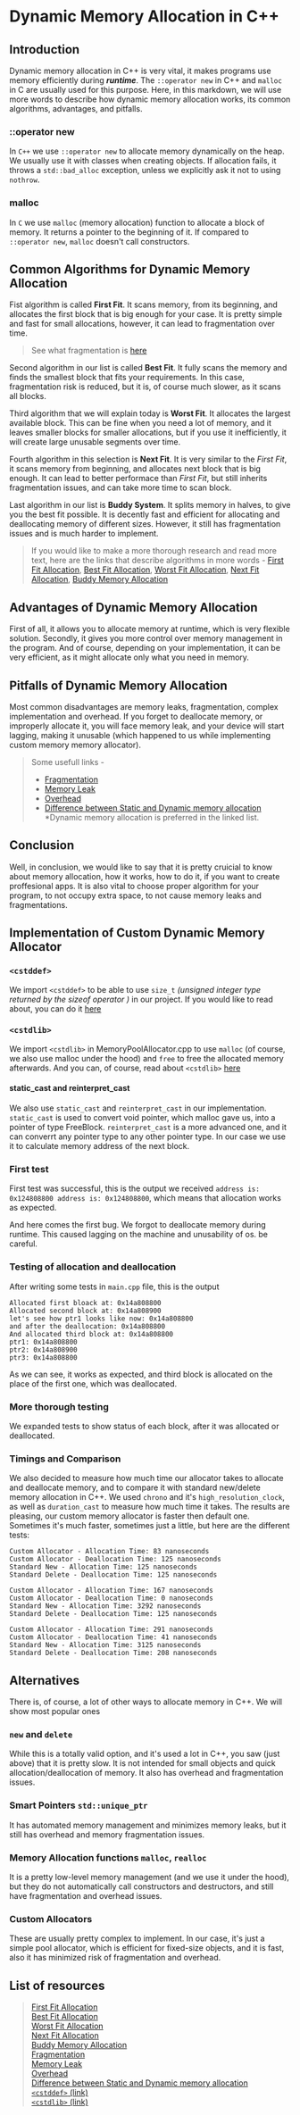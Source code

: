 ﻿# Dynamic Memory Allocation in C++

## Introduction

Dynamic memory allocation in C++ is very vital, it makes programs use memory efficiently during ***runtime***. The `::operator new` in C++ and `malloc` in C are usually used for this purpose. Here, in this markdown, we will use more words to describe how dynamic memory allocation works, its common algorithms, advantages, and pitfalls.

### ::operator new

In `C++` we use `::operator new` to allocate memory dynamically on the heap. We usually use it with classes when creating objects. If allocation fails, it throws a `std::bad_alloc` exception, unless we explicitly ask it not to using `nothrow`.

### malloc

In `C` we use `malloc` (memory allocation) function to allocate a block of memory. It returns a pointer to the beginning of it. If compared to `::operator new`, `malloc` doesn't call constructors.

## Common Algorithms for Dynamic Memory Allocation

Fist algorithm is called **First Fit**. It scans memory, from its beginning, and allocates the first block that is big enough for your case. It is pretty simple and fast for small allocations, however, it can lead to fragmentation over time. 

> See what fragmentation is [here](https://en.wikipedia.org/wiki/Fragmentation_(computing))

Second algorithm in our list is called **Best Fit**. It fully scans the memory and finds the smallest block that fits your requirements. In this case, fragmentation risk is reduced, but it is, of course much slower, as it scans all blocks.

Third algorithm that we will explain today is **Worst Fit**. It allocates the largest available block. This can be fine when you need a lot of memory, and it leaves smaller blocks for smaller allocations, but if you use it inefficiently, it will create large unusable segments over time.

Fourth algorithm in this selection is **Next Fit**. It is very similar to the *First Fit*, it scans memory from beginning, and allocates next block that is big enough. It can lead to better performace than *First Fit*, but still inherits fragmentation issues, and can take more time to scan block.

Last algorithm in our list is **Buddy System**. It splits memory in halves, to give you the best fit possible. It is decently fast and efficient for allocating and deallocating memory of different sizes. However, it still has fragmentation issues and is much harder to implement.

> If you would like to make a more thorough research and read more text, here are the links that describe algorithms in more words - [First Fit Allocation](https://www.javatpoint.com/first-fit-algorithm-in-c), [Best Fit Allocation](https://www.thecrazyprogrammer.com/2017/01/best-fit-algorithm-c-c.html), [Worst Fit Allocation](https://prepinsta.com/operating-systems/page-replacement-algorithms/worst-fit/), [Next Fit Allocation](https://www.codingalpha.com/next-fit-algorithm-c-program/), [Buddy Memory Allocation](https://en.wikipedia.org/wiki/Buddy_memory_allocation)

## Advantages of Dynamic Memory Allocation

First of all, it allows you to allocate memory at runtime, which is very flexible solution. Secondly, it gives you more control over memory management in the program. And of course, depending on your implementation, it can be very efficient, as it might allocate only what you need in memory.

## Pitfalls of Dynamic Memory Allocation

Most common disadvantages are memory leaks, fragmentation, complex implementation and overhead. If you forget to deallocate memory, or improperly allocate it, you will face memory leak, and your device will start lagging, making it unusable (which happened to us while implementing custom memory memory allocator).

> Some usefull links - 
> - [Fragmentation](https://en.wikipedia.org/wiki/Fragmentation_(computing))
> - [Memory Leak](https://en.wikipedia.org/wiki/Memory_leak)
> - [Overhead](https://medium.com/@sim30217/overhead-a2d60b5de76e)
> - [Difference between Static and Dynamic memory allocation](https://byjus.com/gate/difference-between-static-and-dynamic-memory-allocation-in-c/)
> *Dynamic memory allocation is preferred in the linked list.

## Conclusion

Well, in conclusion, we would like to say that it is pretty cruicial to know about memory allocation, how it works, how to do it, if you want to create proffesional apps. It is also vital to choose proper algorithm for your program, to not occupy extra space, to not cause memory leaks and fragmentations.

## Implementation of Custom Dynamic Memory Allocator

### `<cstddef>`

We import `<cstddef>` to be able to use `size_t` *(unsigned integer type returned by the sizeof operator )* in our project. If you would like to read about, you can do it [here](https://en.cppreference.com/w/cpp/header/cstddef)

### `<cstdlib>`

We import `<cstdlib>` in MemoryPoolAllocator.cpp to use `malloc` (of course, we also use malloc under the hood) and `free` to free the allocated memory afterwards. And you can, of course, read about `<cstdlib>` [here](https://en.cppreference.com/w/cpp/header/cstdlib)

#### static_cast and reinterpret_cast

We also use `static_cast` and `reinterpret_cast` in our implementation. `static_cast` is used to convert void pointer, which malloc gave us, into a pointer of type FreeBlock. `reinterpret_cast` is a more advanced one, and it can converrt any pointer type to any other pointer type. In our case we use it to calculate memory address of the next block.

### First test

First test was successful, this is the output we received `address is: 0x124808800 address is: 0x124808800`, which means that allocation works as expected.

And here comes the first bug. We forgot to deallocate memory during runtime. This caused lagging on the machine and unusability of os. be careful.

### Testing of allocation and deallocation

After writing some tests in `main.cpp` file, this is the output
```
Allocated first bloack at: 0x14a808800
Allocated second block at: 0x14a808900
let's see how ptr1 looks like now: 0x14a808800
and after the deallocation: 0x14a808800
And allocated third block at: 0x14a808800
ptr1: 0x14a808800
ptr2: 0x14a808900
ptr3: 0x14a808800
```

As we can see, it works as expected, and third block is allocated on the place of the first one, which was deallocated.

### More thorough testing

We expanded tests to show status of each block, after it was allocated or deallocated.

### Timings and Comparison

We also decided to measure how much time our allocator takes to allocate and deallocate memory, and to compare it with standard new/delete memory allocation in C++. We used `chrono` and it's `high_resolution_clock`, as well as `duration_cast` to measure how much time it takes. The results are pleasing, our custom memory allocator is faster then default one. Sometimes it's much faster, sometimes just a little, but here are the different tests:
```
Custom Allocator - Allocation Time: 83 nanoseconds
Custom Allocator - Deallocation Time: 125 nanoseconds
Standard New - Allocation Time: 125 nanoseconds
Standard Delete - Deallocation Time: 125 nanoseconds
```
```
Custom Allocator - Allocation Time: 167 nanoseconds
Custom Allocator - Deallocation Time: 0 nanoseconds
Standard New - Allocation Time: 3292 nanoseconds
Standard Delete - Deallocation Time: 125 nanoseconds
```
```
Custom Allocator - Allocation Time: 291 nanoseconds
Custom Allocator - Deallocation Time: 41 nanoseconds
Standard New - Allocation Time: 3125 nanoseconds
Standard Delete - Deallocation Time: 208 nanoseconds
```

## Alternatives

There is, of course, a lot of other ways to allocate memory in C++. We will show most popular ones

### `new` and `delete`

While this is a totally valid option, and it's used a lot in C++, you saw (just above) that it is pretty slow. It is not intended for small objects and quick allocation/deallocation of memory. It also has overhead and fragmentation issues.

### Smart Pointers `std::unique_ptr`

It has automated memory management and minimizes memory leaks, but it still has overhead and memory fragmentation issues.

### Memory Allocation functions `malloc`, `realloc`

It is a pretty low-level memory management (and we use it under the hood), but they do not automatically call constructors and destructors, and still have fragmentation and overhead issues.

### Custom Allocators

These are usually pretty complex to implement. In our case, it's just a simple pool allocator, which is efficient for fixed-size objects, and it is fast, also it has minimized risk of fragmentation and overhead.

## List of resources

> [First Fit Allocation](https://www.javatpoint.com/first-fit-algorithm-in-c)<br>
> [Best Fit Allocation](https://www.thecrazyprogrammer.com/2017/01/best-fit-algorithm-c-c.html)<br>
> [Worst Fit Allocation](https://prepinsta.com/operating-systems/page-replacement-algorithms/worst-fit/)<br>
> [Next Fit Allocation](https://www.codingalpha.com/next-fit-algorithm-c-program/)<br>
> [Buddy Memory Allocation](https://en.wikipedia.org/wiki/Buddy_memory_allocation)<br>
> [Fragmentation](https://en.wikipedia.org/wiki/Fragmentation_(computing))<br>
> [Memory Leak](https://en.wikipedia.org/wiki/Memory_leak)<br>
> [Overhead](https://medium.com/@sim30217/overhead-a2d60b5de76e)<br>
> [Difference between Static and Dynamic memory allocation](https://byjus.com/gate/difference-between-static-and-dynamic-memory-allocation-in-c/)<br>
> [`<cstddef>` (link)](https://en.cppreference.com/w/cpp/header/cstddef)<br>
> [`<cstdlib>` (link)](https://en.cppreference.com/w/cpp/header/cstdlib)